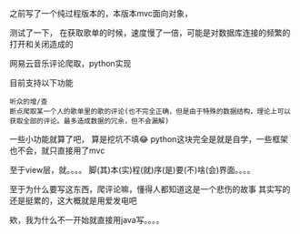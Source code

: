 之前写了一个纯过程版本的，本版本mvc面向对象，

测试了一下， 在获取歌单的时候，速度慢了一倍，可能是对数据库连接的频繁的打开和关闭造成的




网易云音乐评论爬取，python实现

目前支持以下功能

    听众的增/查
    断点爬取某一个人的歌单里的歌的评论(也不完全正确，但是由于特殊的数据结构，理论上可以获取全部的评论。最多造成数据的冗余，但不会漏解)

一些小功能就算了吧， 算是挖坑不填😂
python这块完全是就是自学，一些框架也不会，就只直接用了mvc

至于view层，就。。。。
脚(其)本(实)程(就)序(是)要(不)啥(会)界面。。。。

至于为什么要写这东西，爬评论嘛，懂得人都知道这是一个悲伤的故事
其实写的还是挺累的，这大概就是用爱发电吧



欸，我为什么不一开始就直接用java写。。。。




